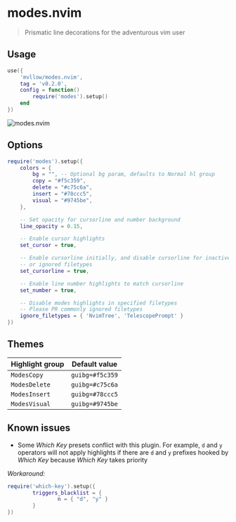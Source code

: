 # modes.nvim

> Prismatic line decorations for the adventurous vim user

## Usage

```lua
use({
	'mvllow/modes.nvim',
	tag = 'v0.2.0',
	config = function()
		require('modes').setup()
	end
})
```

![modes.nvim](https://user-images.githubusercontent.com/1474821/127896095-6da221cf-3327-4eed-82be-ce419bdf647c.gif)

## Options

```lua
require('modes').setup({
	colors = {
		bg = "", -- Optional bg param, defaults to Normal hl group
		copy = "#f5c359",
		delete = "#c75c6a",
		insert = "#78ccc5",
		visual = "#9745be",
	},

	-- Set opacity for cursorline and number background
	line_opacity = 0.15,

	-- Enable cursor highlights
	set_cursor = true,

	-- Enable cursorline initially, and disable cursorline for inactive windows
	-- or ignored filetypes
	set_cursorline = true,

	-- Enable line number highlights to match cursorline
	set_number = true,

	-- Disable modes highlights in specified filetypes
	-- Please PR commonly ignored filetypes
	ignore_filetypes = { 'NvimTree', 'TelescopePrompt' }
})
```

## Themes

| Highlight group | Default value   |
| --------------- | --------------- |
| `ModesCopy`     | `guibg=#f5c359` |
| `ModesDelete`   | `guibg=#c75c6a` |
| `ModesInsert`   | `guibg=#78ccc5` |
| `ModesVisual`   | `guibg=#9745be` |

## Known issues

- Some _Which Key_ presets conflict with this plugin. For example, `d` and `y` operators will not apply highlights if there are `d` and `y` prefixes hooked by _Which Key_ because _Which Key_ takes priority

_Workaround:_

```lua
require('which-key').setup({
        triggers_blacklist = {
                n = { "d", "y" }
        }
})
```
